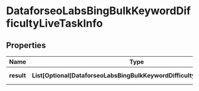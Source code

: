 # DataforseoLabsBingBulkKeywordDifficultyLiveTaskInfo


## Properties

| Name | Type | Description | Notes |
|------------ | ------------- | ------------- | -------------|
**result** | **List[Optional[DataforseoLabsBingBulkKeywordDifficultyLiveResultInfo]]** | array of results |[optional]|
